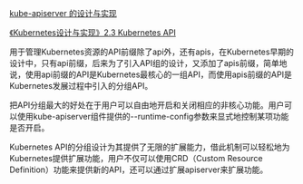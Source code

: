 [kube-apiserver 的设计与实现](https://cloud.tencent.com/developer/article/1591764)

[《Kubernetes设计与实现》2.3 Kubernetes API](https://renhongcai.gitbook.io/kubernetes/di-er-zhang-kubernetes-ji-chu/2.3-kubernetes_api)

用于管理Kubernetes资源的API前缀除了api外，还有apis，在Kubernetes早期的设计中，只有api前缀，后来为了引入API组的设计，又添加了apis前缀，简单地说，使用api前缀的API是Kubernetes最核心的一组API，而使用apis前缀的API是Kubernetes发展过程中引入的分组API。

把API分组最大的好处在于用户可以自由地开启和关闭相应的非核心功能。用户可以使用kube-apiserver组件提供的--runtime-config参数来显式地控制某项功能是否开启。

Kubernetes API的分组设计为其提供了无限的扩展能力，借此机制可以轻松地为Kubernetes提供扩展功能，用户不仅可以使用CRD（Custom Resource Definition）功能来提供新的API，还可以通过扩展apiserver来扩展功能。

